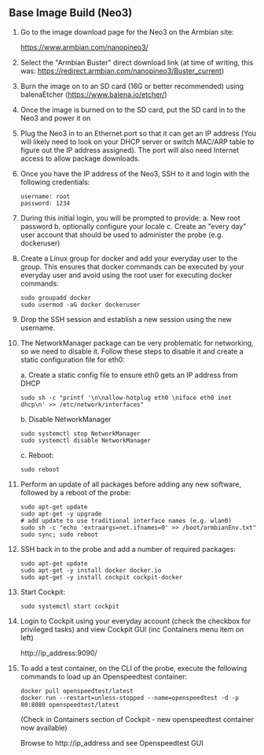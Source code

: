 
## Base Image Build (Neo3)

1. Go to the image download page for the Neo3 on the Armbian site:

    https://www.armbian.com/nanopineo3/

2. Select the "Armbian Buster" direct download link (at time of writing, this was: https://redirect.armbian.com/nanopineo3/Buster_current)

3. Burn the image on to an SD card (16G or better recommended) using balenaEtcher (https://www.balena.io/etcher/)

4. Once the image is burned on to the SD card, put the SD card in to the Neo3 and power it on

5. Plug the Neo3 in to an Ethernet port so that it can get an IP address (You will likely need to look on your DHCP server or switch MAC/ARP table to figure out the IP address assigned). The port will also need Internet access to allow package downloads.

6. Once you have the IP address of the Neo3, SSH to it and login with the following credentials:
    ```
    username: root
    password: 1234
    ```

7. During this initial login, you will be prompted to provide:
    a. New root password
    b. optionally configure your locale
    c. Create an "every day" user account that should be used to administer the probe (e.g. dockeruser)

8. Create a Linux group for docker and add your everyday user to the group. This ensures that docker commands can be executed by your everyday user and avoid using the root user for executing docker commands:
    ```
    sudo groupadd docker
    sudo usermod -aG docker dockeruser
    ```

9. Drop the SSH session and establish a new session using the new username.

10. The NetworkManager package can be very problematic for networking, so we need to disable it. Follow these steps to disable it and create a static configuration file for eth0:

    a. Create a static config file to ensure eth0 gets an IP address from DHCP

    ```
    sudo sh -c "printf '\n\nallow-hotplug eth0 \niface eth0 inet dhcp\n' >> /etc/network/interfaces"
    ```

    b. Disable NetworkManager
    ```
    sudo systemctl stop NetworkManager
    sudo systemctl disable NetworkManager
    ```

    c. Reboot:

    ```
    sudo reboot
    ```

11. Perform an update of all packages before adding any new software, followed by a reboot of the probe:
    ```
    sudo apt-get update
    sudo apt-get -y upgrade
    # add update to use traditional interface names (e.g. wlan0)
    sudo sh -c "echo 'extraargs=net.ifnames=0' >> /boot/armbianEnv.txt"
    sudo sync; sudo reboot
    ```
12. SSH back in to the probe and add a number of required packages:
    ```
    sudo apt-get update
    sudo apt-get -y install docker docker.io 
    sudo apt-get -y install cockpit cockpit-docker
    ```
13. Start Cockpit:
    ```
    sudo systemctl start cockpit
    ```
14. Login to Cockpit using your everyday account (check the checkbox for privileged tasks) and view Cockpit GUI (inc Containers menu item on left)

    http://ip_address:9090/

15. To add a test container, on the CLI of the probe, execute the following commands to load up an Openspeedtest container:
    ```
    docker pull openspeedtest/latest
    docker run --restart=unless-stopped --name=openspeedtest -d -p 80:8080 openspeedtest/latest
    ```
    (Check in Containers section of Cockpit - new openspeedtest container now available)

    Browse to http://ip_address and see Openspeedtest GUI




